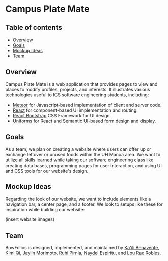 # Campus Plate Mate

## Table of contents

* [Overview](#overview)
* [Goals](#goals)
* [Mockup Ideas](#mockup-ideas)
* [Team](#team)

## Overview

Campus Plate Mate is a web application that provides pages to view and places to modify profiles, projects, and interests. It illustrates various technologies useful to ICS software engineering students, including:

* [Meteor](https://www.meteor.com/) for Javascript-based implementation of client and server code.
* [React](https://reactjs.org/) for component-based UI implementation and routing.
* [React Bootstrap](https://react-bootstrap.github.io/) CSS Framework for UI design.
* [Uniforms](https://uniforms.tools/) for React and Semantic UI-based form design and display.

## Goals

As a team, we plan on creating a website where users can offer up or exchange leftover or unused foods within the UH Manoa area. We want to utilize all skills learned while taking our software engineering class like creating data bases, programming pages for user interaction, and using UI and CSS tools for our website's design. 

## Mockup Ideas

Regarding the look of our website, we want to include elements like a navigation bar, a center page, and a footer. We look to setups like these for inspiration while building our website:

(insert website images)

## Team

BowFolios is designed, implemented, and maintained by [Ka'ili Benavente](https://kailibenavente.github.io), [Kimi Qi](https://kqimi.github.io/), [Jaylin Morimoto](https://cammoore.github.io/), [Ruhi Pirnia](https://cammoore.github.io/), [Naydel Espiritu](https://cammoore.github.io/), and [Lou Rae Robles](https://cammoore.github.io/).

